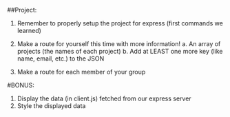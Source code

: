 ##Project:
1. Remember to properly setup the project for express (first commands we learned)
2. Make a route for yourself this time with more information!
	a. An array of projects (the names of each project)
	b. Add at LEAST one more key (like name, email, etc.) to the JSON

3. Make a route for each member of your group

#BONUS:
1. Display the data (in client.js) fetched from our express server
2. Style the displayed data
